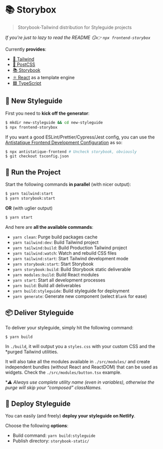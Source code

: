 # 📚 Storybox

> Storybook-Tailwind distribution for Styleguide projects

*If you're just to lazy to read the README  😏👉 `npx frontend-storybox`*

Currently **provides**:
- [🌊 Tailwind](https://tailwindcss.com/)
- [🔺 PostCSS](https://postcss.org/)
- [📚 Storybook](https://storybook.js.org/)
- [⚛️ React](https://react.com/) as a template engine
- [🟦 TypeScript](https://www.typescriptlang.org/)

## 🎉 New Styleguide

First you need to **kick off the generator**:

```bash
$ mkdir new-styleguide && cd new-styleguide
$ npx frontend-storybox
```

If you want a good ESLint/Prettier/Cypress/Jest config, you can use the [Antistatique Frontend Development Configuration](https://github.com/antistatique/frontend-development-configuration) as so:

```bash
$ npx antistatique-frontend # Uncheck storybook, obviously
$ git checkout tsconfig.json
```

## 🏁 Run the Project

Start the following commands **in parallel** (with nicer output):

```bash
$ yarn tailwind:start
$ yarn storybook:start
```

**OR** (with uglier output)

```bash
$ yarn start
```

And here are **all the available commands**:

- `yarn clean`: Purge build packages cache
- `yarn tailwind:dev`: Build Tailwind project
- `yarn tailwind:build`: Build Production Tailwind project
- `yarn tailwind:watch`: Watch and rebuild CSS files
- `yarn tailwind:start`: Start Tailwind development mode 
- `yarn storybook:start`: Start Storybook
- `yarn storybook:build`: Build Storybook static deliverable
- `yarn modules:build`: Build React modules
- `yarn start`: Start all development processes
- `yarn build`: Build all deliverables
- `yarn build:styleguide`: Build styleguide for deployment
- `yarn generate`: Generate new component (select `Blank` for ease)


## 📦 Deliver Styleguide

To deliver your styleguide, simply hit the following command:

```bash
$ yarn build
```

In `./build`, it will output you a `styles.css` with your custom CSS and the *purged Tailwind utilities.

It will also take all the modules available in `./src/modules/` and create independent bundles (without React and ReactDOM) that can be used as widgets. Check the `./src/modules/button.tsx` example.

**⚠️ Always use complete utility name (even in variables), otherwise the purge will skip your “composed” classNames.*

## 🚀 Deploy Styleguide

You can easily (and freely) **deploy your styleguide on Netlify**.

Choose the following **options**:
- Build command: `yarn build:styleguide`
- Publish directory: `storybook-static/`
